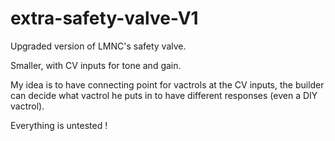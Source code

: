 # extra-safety-valve-V1

Upgraded version of LMNC's safety valve. 

Smaller, with CV inputs for tone and gain.

My idea is to have connecting point for vactrols at the CV inputs, the builder can decide what vactrol he puts in to have different responses (even a DIY vactrol). 

Everything is untested ! 
